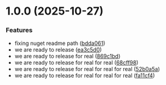 # 1.0.0 (2025-10-27)


### Features

* fixing nuget readme path ([bdda061](https://github.com/jwill824/Thingstead.Aspire.Hosting.Ngrok/commit/bdda061ed3b05f96ddce6a8bed8b1f212b5a0dd2))
* we are ready to release ([ea3c5d0](https://github.com/jwill824/Thingstead.Aspire.Hosting.Ngrok/commit/ea3c5d054550f36a86f04aa837c8e2d046088823))
* we are ready to release for real ([869c1bd](https://github.com/jwill824/Thingstead.Aspire.Hosting.Ngrok/commit/869c1bd049ee7bae55c82e3c628ebb68f575e2eb))
* we are ready to release for real for real ([68cff98](https://github.com/jwill824/Thingstead.Aspire.Hosting.Ngrok/commit/68cff98c767f4ef8696068887af4eb9945d45b83))
* we are ready to release for real for real for real ([52b0a5a](https://github.com/jwill824/Thingstead.Aspire.Hosting.Ngrok/commit/52b0a5a86f1e74fb4b5dfc75fd359c4bd694719a))
* we are ready to release for real for real for real ([fa11cf4](https://github.com/jwill824/Thingstead.Aspire.Hosting.Ngrok/commit/fa11cf4e2b5ce63f617ded33d5d2dd94844d34f9))
